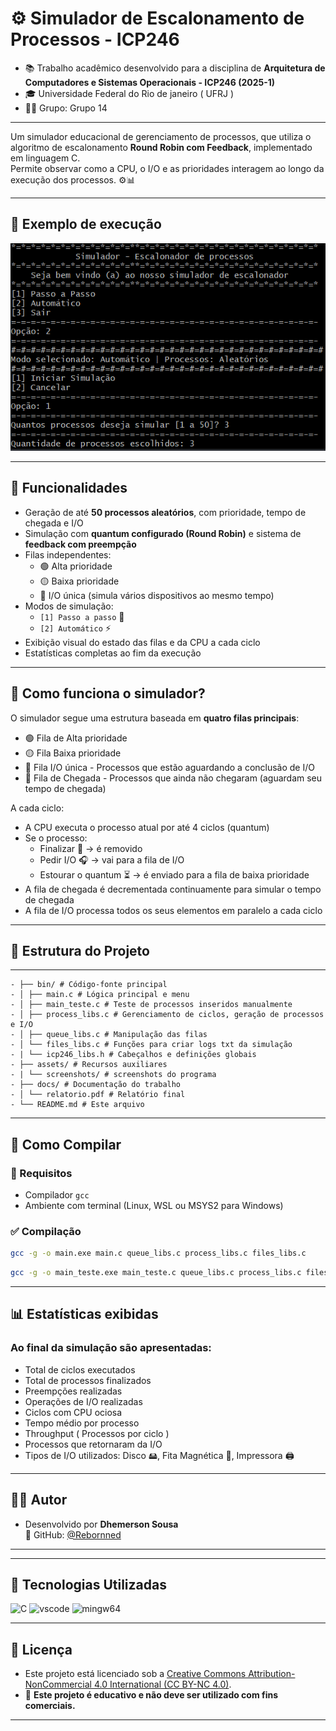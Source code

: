 # ⚙️ Simulador de Escalonamento de Processos - ICP246

- 📚 Trabalho acadêmico desenvolvido para a disciplina de **Arquitetura de Computadores e Sistemas Operacionais - ICP246 (2025-1)**  
- 🎓 Universidade Federal do Rio de janeiro ( UFRJ )  
- 👨‍💻 Grupo: Grupo 14

---

Um simulador educacional de gerenciamento de processos, que utiliza o algoritmo de escalonamento **Round Robin com Feedback**, implementado em linguagem C.  
Permite observar como a CPU, o I/O e as prioridades interagem ao longo da execução dos processos. ⚙️📊

---

## 📸 Exemplo de execução

![Exemplo do terminal com o simulador rodando](assets/screenshots/menu.png)

---

## 🎯 Funcionalidades

- Geração de até **50 processos aleatórios**, com prioridade, tempo de chegada e I/O
- Simulação com **quantum configurado (Round Robin)** e sistema de **feedback com preempção**
- Filas independentes:  
  - 🟢 Alta prioridade  
  - 🟡 Baixa prioridade  
  - 🔵 I/O única (simula vários dispositivos ao mesmo tempo)
- Modos de simulação:
  - `[1] Passo a passo` 🔂  
  - `[2] Automático` ⚡
- Exibição visual do estado das filas e da CPU a cada ciclo
- Estatísticas completas ao fim da execução

---

## 🧠 Como funciona o simulador?

O simulador segue uma estrutura baseada em **quatro filas principais**:

- 🟢 Fila de Alta prioridade
- 🟡 Fila Baixa prioridade
- 🔵 Fila I/O única - Processos que estão aguardando a conclusão de I/O
- 🔴 Fila de Chegada - Processos que ainda não chegaram (aguardam seu tempo de chegada)

A cada ciclo:
- A CPU executa o processo atual por até 4 ciclos (quantum)
- Se o processo:
  - Finalizar 🏁 → é removido
  - Pedir I/O 🎧 → vai para a fila de I/O
  - Estourar o quantum ⏳ → é enviado para a fila de baixa prioridade
- A fila de chegada é decrementada continuamente para simular o tempo de chegada
- A fila de I/O processa todos os seus elementos em paralelo a cada ciclo

---

## 📁 Estrutura do Projeto

---
```
- ├── bin/ # Código-fonte principal
- │ ├── main.c # Lógica principal e menu
- │ ├── main_teste.c # Teste de processos inseridos manualmente
- │ ├── process_libs.c # Gerenciamento de ciclos, geração de processos e I/O
- │ ├── queue_libs.c # Manipulação das filas
- │ └── files_libs.c # Funções para criar logs txt da simulação
- | └── icp246_libs.h # Cabeçalhos e definições globais
- ├── assets/ # Recursos auxiliares
- | └── screenshots/ # screenshots do programa
- ├── docs/ # Documentação do trabalho
- │ └── relatorio.pdf # Relatório final
- └── README.md # Este arquivo
```
---

## 🧪 Como Compilar

### 🔧 Requisitos

- Compilador `gcc`
- Ambiente com terminal (Linux, WSL ou MSYS2 para Windows)

### ✅ Compilação

```bash
gcc -g -o main.exe main.c queue_libs.c process_libs.c files_libs.c
```
```bash
gcc -g -o main_teste.exe main_teste.c queue_libs.c process_libs.c files_libs.c
```
---

## 📊 Estatísticas exibidas
### Ao final da simulação são apresentadas:

- Total de ciclos executados
- Total de processos finalizados
- Preempções realizadas
- Operações de I/O realizadas
- Ciclos com CPU ociosa
- Tempo médio por processo
- Throughput ( Processos por ciclo )
- Processos que retornaram da I/O
- Tipos de I/O utilizados: Disco 🖴, Fita Magnética 📼, Impressora 🖨
  
---

## 👨‍💻 Autor
- Desenvolvido por **Dhemerson Sousa**  
🔗 GitHub: [@Rebornned](https://github.com/Rebornned)

---

---

## 🚀 Tecnologias Utilizadas

<p align="left">
  <img src="https://cdn.simpleicons.org/c/00599C" width="128" height="128" alt="C" />
  <img src="https://www.svgrepo.com/show/354522/visual-studio-code.svg" width="128" height="128" alt="vscode" />
  <img src="https://ratfactor.com/misc/mingw64/mingw-w64.svg" width="128" height="128" alt="mingw64" />
</p>

---

## 📜 Licença

- Este projeto está licenciado sob a [Creative Commons Attribution-NonCommercial 4.0 International (CC BY-NC 4.0)](https://creativecommons.org/licenses/by-nc/4.0/).  
- 📌 **Este projeto é educativo e não deve ser utilizado com fins comerciais.**  

---
